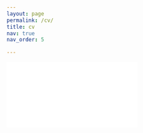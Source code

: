 ```yaml
---
layout: page
permalink: /cv/
title: cv
nav: true
nav_order: 5

---
```


<embed src="assets/pdf/CV Simon Schirren.pdf">
